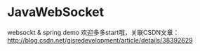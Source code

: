 # JavaWebSocket
websockt &amp; spring demo
欢迎多多start哦，关联CSDN文章：http://blog.csdn.net/gisredevelopment/article/details/38392629



